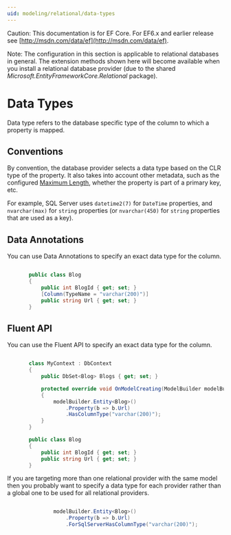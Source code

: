 ```yaml
---
uid: modeling/relational/data-types
---
```

Caution: This documentation is for EF Core. For EF6.x and earlier release see [http://msdn.com/data/ef](http://msdn.com/data/ef).

Note: The configuration in this section is applicable to relational databases in general. The extension methods shown here will become available when you install a relational database provider (due to the shared *Microsoft.EntityFrameworkCore.Relational* package).

  # Data Types

Data type refers to the database specific type of the column to which a property is mapped.

  ## Conventions

By convention, the database provider selects a data type based on the CLR type of the property. It also takes into account other metadata, such as the configured [Maximum Length](../max-length.md), whether the property is part of a primary key, etc.

For example, SQL Server uses `datetime2(7)` for `DateTime` properties, and `nvarchar(max)` for `string` properties (or `nvarchar(450)` for `string` properties that are used as a key).

  ## Data Annotations

You can use Data Annotations to specify an exact data type for the column.

<!-- literal_block"language": "csharp", "source": "/Users/shirhatti/src/EntityFramework.Docs/docs/modeling/relational/Modeling/DataAnnotations/Samples/Relational/DataType.cs", "xml:space": "preserve", "classes  "backrefs  "names  "dupnames  highlight_args"h1_lines":4, "linenostart": 1}, "ids  "linenos": true -->

````c#

       public class Blog
       {
           public int BlogId { get; set; }
           [Column(TypeName = "varchar(200)")]
           public string Url { get; set; }
       }

   ````

  ## Fluent API

You can use the Fluent API to specify an exact data type for the column.

<!-- literal_block"language": "csharp", "source": "/Users/shirhatti/src/EntityFramework.Docs/docs/modeling/relational/Modeling/FluentAPI/Samples/Relational/DataType.cs", "xml:space": "preserve", "classes  "backrefs  "names  "dupnames  highlight_args"h1_lines":7, 8, 9, "linenostart": 1}, "ids  "linenos": true -->

````c#

       class MyContext : DbContext
       {
           public DbSet<Blog> Blogs { get; set; }

           protected override void OnModelCreating(ModelBuilder modelBuilder)
           {
               modelBuilder.Entity<Blog>()
                   .Property(b => b.Url)
                   .HasColumnType("varchar(200)");
           }
       }

       public class Blog
       {
           public int BlogId { get; set; }
           public string Url { get; set; }
       }

   ````

If you are targeting more than one relational provider with the same model then you probably want to specify a data type for each provider rather than a global one to be used for all relational providers.

<!-- literal_block"language": "csharp", "source": "/Users/shirhatti/src/EntityFramework.Docs/docs/modeling/relational/Modeling/FluentAPI/Samples/Relational/DataTypeForProvider.cs", "xml:space": "preserve", "classes  "backrefs  "names  "dupnames  highlight_args"h1_lines":3, "linenostart": 1}, "ids  "linenos": true -->

````c#

               modelBuilder.Entity<Blog>()
                   .Property(b => b.Url)
                   .ForSqlServerHasColumnType("varchar(200)");

   ````
